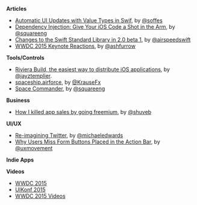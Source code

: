 **Articles**

* [Automatic UI Updates with Value Types in Swif](http://blog.soff.es/automatic-ui-updates-with-value-types/), by [@soffes](https://twitter.com/soffes)
* [Dependency Injection: Give Your iOS Code a Shot in the Arm](https://corner.squareup.com/2015/06/dependency-injection-in-objc.html), by [@squareeng](https://twitter.com/squareeng)
* [Changes to the Swift Standard Library in 2.0 beta 1](http://airspeedvelocity.net/2015/06/09/changes-to-the-swift-standard-library-in-2-0-beta-1/), by [@airspeedswift](https://twitter.com/airspeedswift)
* [WWDC 2015 Keynote Reactions](http://ashfurrow.com/blog/wwdc-2015-keynote-reactions/), by [@ashfurrow](https://twitter.com/ashfurrow)

**Tools/Controls**

* [Riviera Build, the easiest way to distribute iOS applications](http://rivierabuild.com), by [@jayztemplier](https://twitter.com/jayztemplier).
* [spaceship.airforce](https://spaceship.airforce), by [@KrauseFx](https://twitter.com/KrauseFx)
* [Space Commander](https://github.com/square/spacecommander), by [@squareeng](https://twitter.com/squareeng)

**Business**

* [How I killed app sales by going freemium](https://medium.com/@shuveb/how-i-killed-app-sales-by-going-freemium-31c04c60d2f2), by [@shuveb](https://twitter.com/shuveb)

**UI/UX**

* [Re-imagining Twitter](https://medium.com/@michaeledwards/re-imaging-twitter-ea4e1139fe12), by [@michaeledwards](https://twitter.com/michaeledwards)
* [Why Users Miss Form Buttons Placed in the Action Bar](http://uxmovement.com/mobile/why-users-miss-form-buttons-placed-in-the-action-bar/), by [@uxmovement](https://twitter.com/uxmovement)

**Indie Apps**


**Videos**

* [WWDC 2015](https://developer.apple.com/videos/wwdc/2015/)
* [UIKonf 2015](https://www.youtube.com/playlist?list=PLdr22uU_wISpW6XI1J0S7Lp-X8Km-HaQW)
* [WWDC 2015 Videos](https://developer.apple.com/videos/wwdc/2015/)
